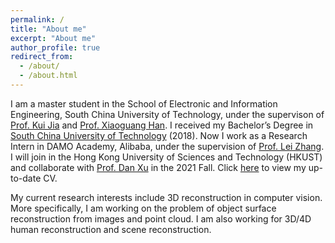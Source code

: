 ```yaml
---
permalink: /
title: "About me"
excerpt: "About me"
author_profile: true
redirect_from: 
  - /about/
  - /about.html
---
```


<!-- <p align="center">
  <img src="https://caozhangjie.github.io/files/caozhangjie_img.jpg?raw=true" alt="Photo" style="width: 450px;"/> 
</p> -->

I am a master student in the School of Electronic and Information Engineering, South China University of Technology, under the supervison of [Prof. Kui Jia](http://kuijia.site/) and [Prof. Xiaoguang Han](https://mypage.cuhk.edu.cn/academics/hanxiaoguang/). I received my Bachelor’s Degree in [South China University of Technology](http://www.scut.edu.cn/) (2018). Now I work as a Research Intern in DAMO Academy, Alibaba, under the supervision of [Prof. Lei Zhang](https://www4.comp.polyu.edu.hk/~cslzhang/). I will join in the Hong Kong University of Sciences and Technology (HKUST) and collaborate with [Prof. Dan Xu](https://www.danxurgb.net/) in the 2021 Fall. Click [here](http://tangjiapeng.github.io/files/jptang_cv-1.pdf) to view my up-to-date CV.

My current research interests include 3D reconstruction in computer vision. More specifically, I am working on the problem of object surface reconstruction from images and point cloud. I am also working for 3D/4D human reconstruction and scene reconstruction.
